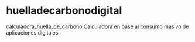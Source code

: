 # huelladecarbonodigital
calculadora_huella_de_carbono
Calculadora en base al consumo masivo de aplicaciones digitales
